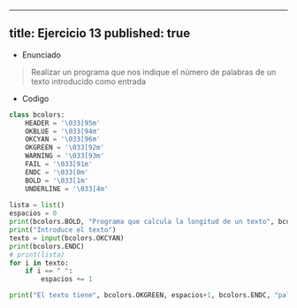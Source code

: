 
---
title: Ejercicio 13
published: true
---

- Enunciado

> Realizar un programa que nos indique el número de palabras de un texto introducido como entrada



- Codigo

```python
class bcolors:
    HEADER = '\033[95m'
    OKBLUE = '\033[94m'
    OKCYAN = '\033[96m'
    OKGREEN = '\033[92m'
    WARNING = '\033[93m'
    FAIL = '\033[91m'
    ENDC = '\033[0m'
    BOLD = '\033[1m'
    UNDERLINE = '\033[4m'
    
lista = list()
espacios = 0
print(bcolors.BOLD, "Programa que calcula la longitud de un texto", bcolors.ENDC)
print("Introduce el texto")
texto = input(bcolors.OKCYAN)
print(bcolors.ENDC)
# print(lista)
for i in texto:   
    if i == " ": 
        espacios += 1      

print("El texto tiene", bcolors.OKGREEN, espacios+1, bcolors.ENDC, "palabras")
```